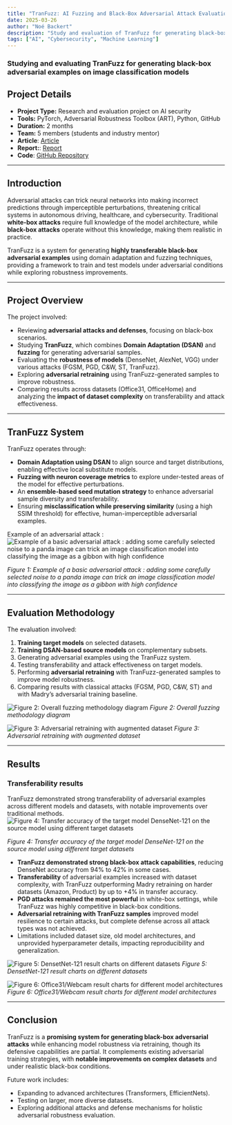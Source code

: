 ```yaml
---
title: "TranFuzz: AI Fuzzing and Black-Box Adversarial Attack Evaluation"
date: 2025-03-26
author: "Noé Backert"
description: "Study and evaluation of TranFuzz for generating black-box adversarial examples on image classification models." 
tags: ["AI", "Cybersecurity", "Machine Learning"]
---
```


### Studying and evaluating TranFuzz for generating black-box adversarial examples on image classification models

## Project Details

- **Project Type:** Research and evaluation project on AI security
- **Tools:** PyTorch, Adversarial Robustness Toolbox (ART), Python, GitHub
- **Duration:** 2 months
- **Team:** 5 members (students and industry mentor)
- **Article**: [Article](/files/2021_TranFuzz.pdf)
- **Report:**: [Report](/files/PR_2025_Report.pdf)
- **Code**: [GitHub Repository](https://github.com/noebackert/PR-ICICS)

---

## Introduction

Adversarial attacks can trick neural networks into making incorrect predictions through imperceptible perturbations, threatening critical systems in autonomous driving, healthcare, and cybersecurity. Traditional **white-box attacks** require full knowledge of the model architecture, while **black-box attacks** operate without this knowledge, making them realistic in practice.

TranFuzz is a system for generating **highly transferable black-box adversarial examples** using domain adaptation and fuzzing techniques, providing a framework to train and test models under adversarial conditions while exploring robustness improvements.

---

## Project Overview

The project involved:

- Reviewing **adversarial attacks and defenses**, focusing on black-box scenarios.
- Studying **TranFuzz**, which combines **Domain Adaptation (DSAN)** and **fuzzing** for generating adversarial samples.
- Evaluating the **robustness of models** (DenseNet, AlexNet, VGG) under various attacks (FGSM, PGD, C&W, ST, TranFuzz).
- Exploring **adversarial retraining** using TranFuzz-generated samples to improve robustness.
- Comparing results across datasets (Office31, OfficeHome) and analyzing the **impact of dataset complexity** on transferability and attack effectiveness.

---

## TranFuzz System

TranFuzz operates through:
- **Domain Adaptation using DSAN** to align source and target distributions, enabling effective local substitute models.
- **Fuzzing with neuron coverage metrics** to explore under-tested areas of the model for effective perturbations.
- An **ensemble-based seed mutation strategy** to enhance adversarial sample diversity and transferability.
- Ensuring **misclassification while preserving similarity** (using a high SSIM threshold) for effective, human-imperceptible adversarial examples.

Example of an adversarial attack :
![Example of a basic adversarial attack : adding some carefully selected noise to a panda image can trick an image classification model into classifying the image as a gibbon with high confidence](/img/projects/aiFuzzing/adv.png)

*Figure 1: Example of a basic adversarial attack : adding some carefully selected noise to a panda image can trick an image classification model into classifying the image as a gibbon with high confidence*

---

## Evaluation Methodology

The evaluation involved:

1. **Training target models** on selected datasets.
2. **Training DSAN-based source models** on complementary subsets.
3. Generating adversarial examples using the TranFuzz system.
4. Testing transferability and attack effectiveness on target models.
5. Performing **adversarial retraining** with TranFuzz-generated samples to improve model robustness.
6. Comparing results with classical attacks (FGSM, PGD, C&W, ST) and with Madry’s adversarial training baseline.


![Figure 2: Overall fuzzing methodology diagram](/img/projects/aiFuzzing/trainingMethodology.png)
*Figure 2: Overall fuzzing methodology diagram*


![Figure 3: Adversarial retraining with augmented dataset](/img/projects/aiFuzzing/advRetraining.png)
*Figure 3: Adversarial retraining with augmented dataset*


---

## Results
### Transferability results
TranFuzz demonstrated strong transferability of adversarial examples across different models and datasets, with notable improvements over traditional methods.
![Figure 4: Transfer accuracy of the target model DenseNet-121 on the source model using different target datasets](/img/projects/aiFuzzing/transfResults.png)

*Figure 4: Transfer accuracy of the target model DenseNet-121 on the source model using different target datasets*

- **TranFuzz demonstrated strong black-box attack capabilities**, reducing DenseNet accuracy from 94% to 42% in some cases.
- **Transferability** of adversarial examples increased with dataset complexity, with TranFuzz outperforming Madry retraining on harder datasets (Amazon, Product) by up to +4% in transfer accuracy.
- **PGD attacks remained the most powerful** in white-box settings, while TranFuzz was highly competitive in black-box conditions.
- **Adversarial retraining with TranFuzz samples** improved model resilience to certain attacks, but complete defense across all attack types was not achieved.
- Limitations included dataset size, old model architectures, and unprovided hyperparameter details, impacting reproducibility and generalization.

![Figure 5: DensetNet-121 result charts on different datasets](/img/projects/aiFuzzing/densenetResults.png)
*Figure 5: DensetNet-121 result charts on different datasets*

![Figure 6: Office31/Webcam result charts for different model architectures](/img/projects/aiFuzzing/webcamDatasetResults.png)
*Figure 6: Office31/Webcam result charts for different model architectures*

---

## Conclusion

TranFuzz is a **promising system for generating black-box adversarial attacks** while enhancing model robustness via retraining, though its defensive capabilities are partial. It complements existing adversarial training strategies, with **notable improvements on complex datasets** and under realistic black-box conditions.

Future work includes:
- Expanding to advanced architectures (Transformers, EfficientNets).
- Testing on larger, more diverse datasets.
- Exploring additional attacks and defense mechanisms for holistic adversarial robustness evaluation.